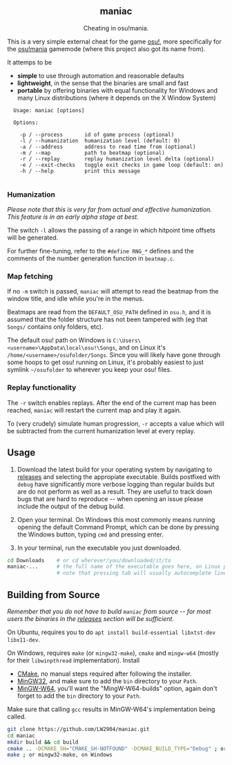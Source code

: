 <h2 align="center">maniac</h2>

<p align="center">Cheating in osu!mania.</p>

This is a very simple external cheat for the game [osu!](https://osu.ppy.sh/), more specifically for the [osu!mania](https://osu.ppy.sh/help/wiki/Game_Modes/osu!mania) gamemode (where this project also got its name from).

It attemps to be
- __simple__ to use through automation and reasonable defaults
- __lightweight__, in the sense that the binaries are small and fast
- __portable__ by offering binaries with equal functionality for Windows and many Linux distributions (where it depends on the X Window System)

```
  Usage: maniac [options]

  Options:

    -p / --process       id of game process (optional)
    -l / --humanization  humanization level (default: 0)
    -a / --address       address to read time from (optional)
    -m / --map           path to beatmap (optional)
    -r / --replay        replay humanization level delta (optional)
    -e / --exit-checks   toggle exit checks in game loop (default: on)
    -h / --help          print this message


```

### Humanization

_Please note that this is very far from actual and effective humanization. This feature is in an early alpha stage at best._

The switch `-l` allows the passing of a range in which hitpoint time offsets will be generated.

For further fine-tuning, refer to the `#define RNG_*` defines and the comments of the number generation function in `beatmap.c`.

### Map fetching

If no `-m` switch is passed, `maniac` will attempt to read the beatmap from the window title, and idle while you're in the menus.

Beatmaps are read from the `DEFAULT_OSU_PATH` defined in `osu.h`, and it is assumed that the folder structure has not been tampered with (eg that `Songs/` contains only folders, etc).

The default osu! path on Windows is `C:\Users\<username>\AppData\local\osu!\Songs`, and on Linux it's `/home/<username>/osufolder/Songs`. Since you will likely have gone through some hoops to get osu! running on Linux, it's probably easiest to just symlink `~/osufolder` to wherever you keep your osu! files.

### Replay functionality

The `-r` switch enables replays. After the end of the current map has been reached, `maniac` will restart the current map and play it again.

To (very crudely) simulate human progression, `-r` accepts a value which will be subtracted from the current humanization level at every replay.

## Usage

1. Download the latest build for your operating system by navigating to [releases](https://github.com/LW2904/maniac/releases) and selecting the appropiate executable. Builds postfixed with `debug` have significantly more verbose logging than regular builds but are do not perform as well as a result. They are useful to track down bugs that are hard to reproduce -- when opening an issue please include the output of the debug build.

2. Open your terminal. On Windows this most commonly means running opening the default Command Prompt, which can be done by pressing the Windows button, typing `cmd` and pressing enter.

3. In your terminal, run the executable you just downloaded.
```bash
cd Downloads    # or cd wherever/you/downloaded/it/to
maniac-...      # the full name of the executable goes here, on Linux prefix with ./
                # note that pressing tab will usually autocomplete lines
```

## Building from Source

_Remember that you do not have to build `maniac` from source -- for most users the binaries in the [releases](https://github.com/LW2904/maniac/releases) section will be sufficient._

On Ubuntu, requires you to do `apt install build-essential libxtst-dev libx11-dev`.

On Windows, requires `make` (or `mingw32-make`), `cmake` and `mingw-w64` (mostly for their `libwinpthread` implementation). Install

- [CMake](https://cmake.org/), no manual steps required after following the installer.
- [MinGW32](http://www.mingw.org/wiki/Getting_Started), and make sure to add the `bin` directory to your `Path`.
- [MinGW-W64](http://mingw-w64.org/doku.php/download), you'll want the "MingW-W64-builds" option, again don't forget to add the `bin` directory to your `Path`.

Make sure that calling `gcc` results in MinGW-W64's implementation being called.

```bash
git clone https://github.com/LW2904/maniac.git
cd maniac
mkdir build && cd build
cmake .. -DCMAKE_SH="CMAKE_SH-NOTFOUND" -DCMAKE_BUILD_TYPE="Debug" ; or "Release"
make ; or mingw32-make, on Windows
```
